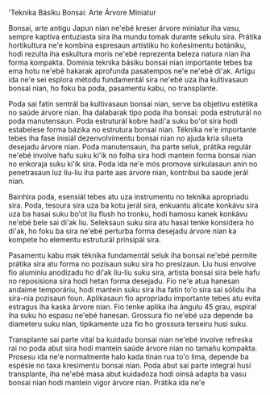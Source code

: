 'Teknika Básiku Bonsai: Arte Árvore Miniatur

Bonsai, arte antigu Japun nian ne'ebé kreser árvore miniatur iha vasu, sempre kaptiva entuziasta sira iha mundu tomak durante sékulu sira. Prátika hortikultura ne'e kombina espresaun artístiku ho koñesimentu botániku, hodi rezulta iha eskultura moris ne'ebé reprezenta beleza natura nian iha forma kompakta. Dominia teknika básiku bonsai nian importante tebes ba ema hotu ne'ebé hakarak aprofunda pasatempos ne'e ne'ebé di'ak. Artigu ida ne'e sei esplora métodu fundamentál sira ne'ebé uza iha kultivasaun bonsai nian, ho foku ba poda, pasamentu kabu, no transplante.

Poda sai fatin sentrál ba kultivasaun bonsai nian, serve ba objetivu estétika no saúde árvore nian. Iha dalabarak tipo poda iha bonsai: poda estruturál no poda manutensaun. Poda estruturál kobre hadi'a suku bo'ot sira hodi estabelese forma bázika no estrutura bonsai nian. Téknika ne'e importante tebes iha fase inisiál dezenvolvimentu bonsai nian no ajuda kria silueta desejadu árvore nian. Poda manutensaun, iha parte seluk, prátika regulár ne'ebé involve hafu suku ki'ik no folha sira hodi mantein forma bonsai nian no enkoraja suku ki'ik sira. Poda ida ne'e mós promove sirkulasaun anin no penetrasaun luz liu-liu iha parte aas árvore nian, kontribui ba saúde jerál nian.

Bainhira poda, esensiál tebes atu uza instrumentu no teknika apropriadu sira. Poda, tesoura sira uza ba kotu jerál sira, enkuantu alicate konkávu sira uza ba hasai suku bo'ot liu flush ho tronku, hodi hamosu kanek konkávu ne'ebé bele sai di'ak liu. Seleksaun suku sira atu hasai tenke konsidera ho di'ak, ho foku ba sira ne'ebé perturba forma desejadu árvore nian ka kompete ho elementu estruturál prinsipál sira.

Pasamentu kabu mak téknika fundamentál seluk iha bonsai ne'ebé permite prátika sira atu forma no pozisaun suku sira ho presizaun. Liu husi envolve fio alumíniu anodizadu ho di'ak liu-liu suku sira, artista bonsai sira bele hafu no reposisiona sira hodi hetan forma desejadu. Fio ne'e atua hanesan andaime temporáriu, hodi mantein suku sira iha fatin to'o sira sai sólidu iha sira-nia pozisaun foun. Aplikasaun fio apropriadu importante tebes atu evita estragus iha kaska árvore nian. Fio tenke aplika iha ángulu 45 grau, espiral iha suku ho espasu ne'ebé hanesan. Grossura fio ne'ebé uza depende ba diameteru suku nian, tipikamente uza fio ho grossura terseiru husi suku.

Transplante sai parte vital ba kuidadu bonsai nian ne'ebé involve refreska rai no poda abut sira hodi mantein saúde árvore nian no tamañu kompakta. Prosesu ida ne'e normalmente halo kada tinan rua to'o lima, depende ba espésie no taxa kresimentu bonsai nian. Poda abut sai parte integral husi transplante, iha ne'ebé masa abut kuidadoza hodi oinsá adapta ba vasu bonsai nian hodi mantein vigor árvore nian. Prátika ida ne'e
